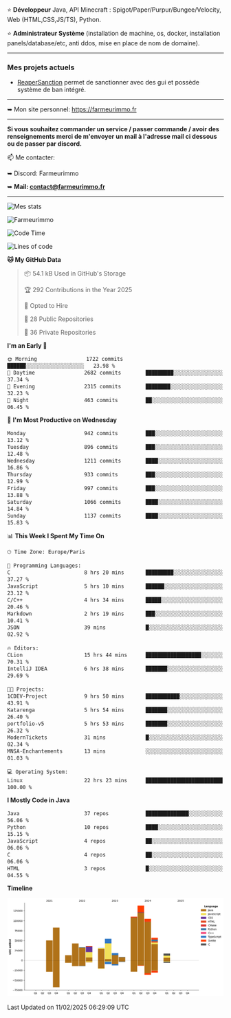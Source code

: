 ⭐ **Développeur** Java, API Minecraft : Spigot/Paper/Purpur/Bungee/Velocity, Web (HTML,CSS,JS/TS), Python.

⭐ **Administrateur Système** (installation de machine, os, docker, installation panels/database/etc, anti ddos, mise en place de nom de domaine).

---

### Mes projets actuels
- [ReaperSanction](https://www.spigotmc.org/resources/reapersanction.89580/) permet de sanctionner avec des gui et possède système de ban intégré.

---

➥ Mon site personnel: https://farmeurimmo.fr

---

**Si vous souhaitez commander un service / passer commande / avoir des renseignements merci de m'envoyer un mail à l'adresse mail ci dessous ou de passer par discord.**

📫 Me contacter:
 
   ➥ Discord: Farmeurimmo
   
   ➥ **Mail: contact@farmeurimmo.fr**

---

![Mes stats](https://github-readme-stats.farmeurimmo.fr/api?username=Farmeurimmo&count_private=true&show_icons=true&theme=radical)

<img src="https://komarev.com/ghpvc/?username=Farmeurimmo" alt="Farmeurimmo" />

<!--START_SECTION:waka-->
![Code Time](http://img.shields.io/badge/Code%20Time-1%2C845%20hrs-blue)

![Lines of code](https://img.shields.io/badge/From%20Hello%20World%20I%27ve%20Written-797.7%20thousand%20lines%20of%20code-blue)

**🐱 My GitHub Data** 

> 📦 54.1 kB Used in GitHub's Storage 
 > 
> 🏆 292 Contributions in the Year 2025
 > 
> 💼 Opted to Hire
 > 
> 📜 28 Public Repositories 
 > 
> 🔑 36 Private Repositories 
 > 
**I'm an Early 🐤** 

```text
🌞 Morning                1722 commits        ██████░░░░░░░░░░░░░░░░░░░   23.98 % 
🌆 Daytime                2682 commits        █████████░░░░░░░░░░░░░░░░   37.34 % 
🌃 Evening                2315 commits        ████████░░░░░░░░░░░░░░░░░   32.23 % 
🌙 Night                  463 commits         ██░░░░░░░░░░░░░░░░░░░░░░░   06.45 % 
```
📅 **I'm Most Productive on Wednesday** 

```text
Monday                   942 commits         ███░░░░░░░░░░░░░░░░░░░░░░   13.12 % 
Tuesday                  896 commits         ███░░░░░░░░░░░░░░░░░░░░░░   12.48 % 
Wednesday                1211 commits        ████░░░░░░░░░░░░░░░░░░░░░   16.86 % 
Thursday                 933 commits         ███░░░░░░░░░░░░░░░░░░░░░░   12.99 % 
Friday                   997 commits         ███░░░░░░░░░░░░░░░░░░░░░░   13.88 % 
Saturday                 1066 commits        ████░░░░░░░░░░░░░░░░░░░░░   14.84 % 
Sunday                   1137 commits        ████░░░░░░░░░░░░░░░░░░░░░   15.83 % 
```


📊 **This Week I Spent My Time On** 

```text
🕑︎ Time Zone: Europe/Paris

💬 Programming Languages: 
C                        8 hrs 20 mins       █████████░░░░░░░░░░░░░░░░   37.27 % 
JavaScript               5 hrs 10 mins       ██████░░░░░░░░░░░░░░░░░░░   23.12 % 
C/C++                    4 hrs 34 mins       █████░░░░░░░░░░░░░░░░░░░░   20.46 % 
Markdown                 2 hrs 19 mins       ███░░░░░░░░░░░░░░░░░░░░░░   10.41 % 
JSON                     39 mins             █░░░░░░░░░░░░░░░░░░░░░░░░   02.92 % 

🔥 Editors: 
CLion                    15 hrs 44 mins      ██████████████████░░░░░░░   70.31 % 
IntelliJ IDEA            6 hrs 38 mins       ███████░░░░░░░░░░░░░░░░░░   29.69 % 

🐱‍💻 Projects: 
1CDEV-Project            9 hrs 50 mins       ███████████░░░░░░░░░░░░░░   43.91 % 
Katarenga                5 hrs 54 mins       ███████░░░░░░░░░░░░░░░░░░   26.40 % 
portfolio-v5             5 hrs 53 mins       ███████░░░░░░░░░░░░░░░░░░   26.32 % 
ModernTickets            31 mins             █░░░░░░░░░░░░░░░░░░░░░░░░   02.34 % 
MNSA-Enchantements       13 mins             ░░░░░░░░░░░░░░░░░░░░░░░░░   01.03 % 

💻 Operating System: 
Linux                    22 hrs 23 mins      █████████████████████████   100.00 % 
```

**I Mostly Code in Java** 

```text
Java                     37 repos            ██████████████░░░░░░░░░░░   56.06 % 
Python                   10 repos            ████░░░░░░░░░░░░░░░░░░░░░   15.15 % 
JavaScript               4 repos             ██░░░░░░░░░░░░░░░░░░░░░░░   06.06 % 
C                        4 repos             ██░░░░░░░░░░░░░░░░░░░░░░░   06.06 % 
HTML                     3 repos             █░░░░░░░░░░░░░░░░░░░░░░░░   04.55 % 
```



**Timeline**

![Lines of Code chart](https://raw.githubusercontent.com/Farmeurimmo/Farmeurimmo/main/assets/bar_graph.png)


 Last Updated on 11/02/2025 06:29:09 UTC
<!--END_SECTION:waka-->
